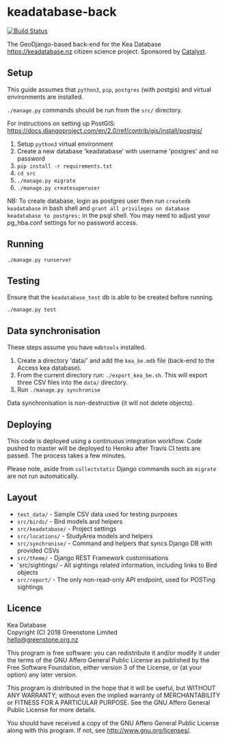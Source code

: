 keadatabase-back
================

[![Build Status](https://travis-ci.org/greenstone/keadatabase-back.svg?branch=master)](https://travis-ci.org/greenstone/keadatabase-back)

The GeoDjango-based back-end for the Kea Database <https://keadatabase.nz> citizen science project.
Sponsored by [Catalyst](https://catalyst.net.nz).

Setup
-----
This guide assumes that `python3`, `pip`, `postgres` (with postgis) and virtual
environments are installed.

`./manage.py` commands should be run from the `src/` directory.

For instructions on setting up PostGIS:
<https://docs.djangoproject.com/en/2.0/ref/contrib/gis/install/postgis/>

1. Setup `python3` virtual environment
2. Create a new database 'keadatabase' with username 'postgres' and no password
3. `pip install -r requirements.txt`
4. `cd src`
5. `./manage.py migrate`
6. `./manage.py createsuperuser`

NB: To create database, login as postgres user then run `createdb keadatabase` in bash shell and `grant all privileges on database keadatabase to postgres;` in the psql shell. You may need to adjust your pg_hba.conf settings for no password access.

Running
-------
`./manage.py runserver`

Testing
-------
Ensure that the `keadatabase_test` db is able to be created before running.

`./manage.py test`

Data synchronisation
--------------------
These steps assume you have `mdbtools` installed.

1. Create a directory 'data/' and add the `kea_be.mdb` file (back-end to the Access kea database).
2. From the current directory run: `./export_kea_be.sh`. This will export three CSV files into the `data/` directory.
3. Run `./manage.py synchronise`

Data synchronisation is non-destructive (it will not delete objects).

Deploying
---------
This code is deployed using a continuous integration workflow. Code pushed to master will be deployed to Heroku after Travis CI tests are passed. The process takes a few minutes.

Please note, aside from `collectstatic` Django commands such as `migrate` are not run automatically.

Layout
------
* `test_data/` - Sample CSV data used for testing purposes
* `src/birds/` - Bird models and helpers
* `src/keadatabase/` - Project settings
* `src/locations/` - StudyArea models and helpers
* `src/synchronise/` - Command and helpers that syncs Django DB with provided CSVs
* `src/theme/` - Django REST Framework customisations
* `src/sightings/ - All sightings related information, including links to Bird objects
* `src/report/` - The only non-read-only API endpoint, used for POSTing sightings

Licence
-------
Kea Database  
Copyright (C) 2018 Greenstone Limited  
<hello@greenstone.org.nz>  

This program is free software: you can redistribute it and/or modify
it under the terms of the GNU Affero General Public License as published by
the Free Software Foundation, either version 3 of the License, or
(at your option) any later version.

This program is distributed in the hope that it will be useful,
but WITHOUT ANY WARRANTY; without even the implied warranty of
MERCHANTABILITY or FITNESS FOR A PARTICULAR PURPOSE.  See the
GNU Affero General Public License for more details.

You should have received a copy of the GNU Affero General Public License
along with this program.  If not, see <http://www.gnu.org/licenses/>.
